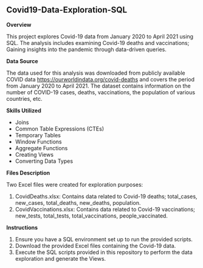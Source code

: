 ## Covid19-Data-Exploration-SQL

**Overview**

This project explores Covid-19 data from January 2020 to April 2021 using SQL. The analysis includes examining Covid-19 deaths and vaccinations; Gaining insights into the pandemic through data-driven queries. 

**Data Source**

The data used for this analysis was downloaded from publicly available COVID data https://ourworldindata.org/covid-deaths and covers the period from January 2020 to April 2021. The dataset contains information on the number of COVID-19 cases, deaths, vaccinations, the population of various countries, etc.

**Skills Utilized**

- Joins
- Common Table Expressions (CTEs)
- Temporary Tables
- Window Functions
- Aggregate Functions
- Creating Views
- Converting Data Types


**Files Description**

Two Excel files were created for exploration purposes:

1. CovidDeaths.xlsx: Contains data related to Covid-19 deaths; total_cases, new_cases, total_deaths, new_deaths, population.
2. CovidVaccinations.xlsx: Contains data related to Covid-19 vaccinations; new_tests, total_tests, total_vaccinations, people_vaccinated.

**Instructions**

1. Ensure you have a SQL environment set up to run the provided scripts.
2. Download the provided Excel files containing the Covid-19 data.
3. Execute the SQL scripts provided in this repository to perform the data exploration and generate the Views.

